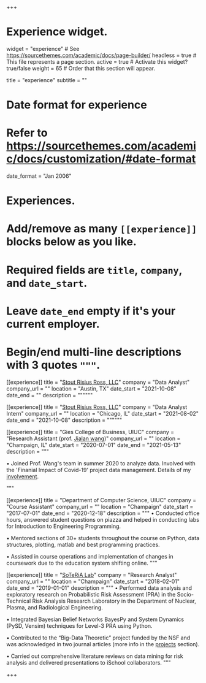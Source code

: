+++
# Experience widget.
widget = "experience"  # See https://sourcethemes.com/academic/docs/page-builder/
headless = true  # This file represents a page section.
active = true  # Activate this widget? true/false
weight = 65  # Order that this section will appear.

title = "experience"
subtitle = ""

# Date format for experience
#   Refer to https://sourcethemes.com/academic/docs/customization/#date-format
date_format = "Jan 2006"

# Experiences.
#   Add/remove as many `[[experience]]` blocks below as you like.
#   Required fields are `title`, `company`, and `date_start`.
#   Leave `date_end` empty if it's your current employer.
#   Begin/end multi-line descriptions with 3 quotes `"""`.

[[experience]]
  title = "[Stout Risius Ross, LLC](https://www.stout.com/en/)"
  company = "Data Analyst"
  company_url = ""
  location = "Austin, TX"
  date_start = "2021-10-08"
  date_end = ""
  description = """"""

[[experience]]
  title = "[Stout Risius Ross, LLC](https://www.stout.com/en/)"
  company = "Data Analyst Intern"
  company_url = ""
  location = "Chicago, IL"
  date_start = "2021-08-02"
  date_end = "2021-10-08"
  description = """"""

[[experience]]
  title = "Gies College of Business, UIUC"
  company = "Research Assistant (prof. [Jialan wang](https://giesbusiness.illinois.edu/profile/jialan-wang))"
  company_url = ""
  location = "Champaign, IL"
  date_start = "2020-07-01"
  date_end = "2021-05-13"
  description = """
  
  • Joined Prof. Wang's team in summer 2020 to analyze data. Involved with the 'Finanial Impact of Covid-19' project data management.    Details of my [involvement](https://www.nalingadihoke.com/post/financial-impact-of-covid/).
  
  """

[[experience]]
  title = "Department of Computer Science, UIUC"
  company = "Course Assistant"
  company_url = ""
  location = "Champaign"
  date_start = "2017-07-01"
  date_end = "2020-12-18"
  description = """
  • Conducted office hours, answered student questions on piazza and helped in conducting labs for Introduction to Engineering Programming.
  
  • Mentored sections of 30+ students throughout the course on Python, data structures, plotting, matlab and best programming practices.
  
  • Assisted in course operations and implementation of changes in coursework due to the education system shifting online.
  """
  
  [[experience]]
  title = "[SoTeRiA Lab](https://soteria.npre.illinois.edu/)"
  company = "Research Analyst"
  company_url = ""
  location = "Champaign"
  date_start = "2018-02-01"
  date_end = "2019-01-01"
  description = """
  • Performed data analysis and exploratory research on Probabilistic Risk Assessment (PRA) in the Socio-Technical Risk Analysis Research Laboratory     in the Department of Nuclear, Plasma, and Radiological Engineering.
  
  • Integrated Bayesian Belief Networks BayesPy and System Dynamics (PySD, Vensim) techniques for Level-3 PRA using Python.
  
  • Contributed to the “Big-Data Theoretic” project funded by the NSF and was acknowledged in two journal articles (more info in the [projects](https://www.nalingadihoke.com/post/nsf-data-theoretic/) section). 
  
  • Carried out comprehensive literature reviews on data mining for risk analysis and delivered presentations to iSchool collaborators.
  """

+++
